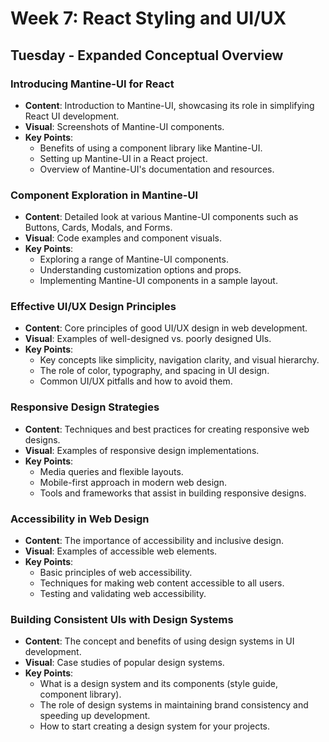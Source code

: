 # Week 7: React Styling and UI/UX

## Tuesday - Expanded Conceptual Overview

### Introducing Mantine-UI for React
- **Content**: Introduction to Mantine-UI, showcasing its role in simplifying React UI development.
- **Visual**: Screenshots of Mantine-UI components.
- **Key Points**:
  - Benefits of using a component library like Mantine-UI.
  - Setting up Mantine-UI in a React project.
  - Overview of Mantine-UI's documentation and resources.

### Component Exploration in Mantine-UI
- **Content**: Detailed look at various Mantine-UI components such as Buttons, Cards, Modals, and Forms.
- **Visual**: Code examples and component visuals.
- **Key Points**:
  - Exploring a range of Mantine-UI components.
  - Understanding customization options and props.
  - Implementing Mantine-UI components in a sample layout.

### Effective UI/UX Design Principles
- **Content**: Core principles of good UI/UX design in web development.
- **Visual**: Examples of well-designed vs. poorly designed UIs.
- **Key Points**:
  - Key concepts like simplicity, navigation clarity, and visual hierarchy.
  - The role of color, typography, and spacing in UI design.
  - Common UI/UX pitfalls and how to avoid them.

### Responsive Design Strategies
- **Content**: Techniques and best practices for creating responsive web designs.
- **Visual**: Examples of responsive design implementations.
- **Key Points**:
  - Media queries and flexible layouts.
  - Mobile-first approach in modern web design.
  - Tools and frameworks that assist in building responsive designs.

### Accessibility in Web Design
- **Content**: The importance of accessibility and inclusive design.
- **Visual**: Examples of accessible web elements.
- **Key Points**:
  - Basic principles of web accessibility.
  - Techniques for making web content accessible to all users.
  - Testing and validating web accessibility.

### Building Consistent UIs with Design Systems
- **Content**: The concept and benefits of using design systems in UI development.
- **Visual**: Case studies of popular design systems.
- **Key Points**:
  - What is a design system and its components (style guide, component library).
  - The role of design systems in maintaining brand consistency and speeding up development.
  - How to start creating a design system for your projects.
